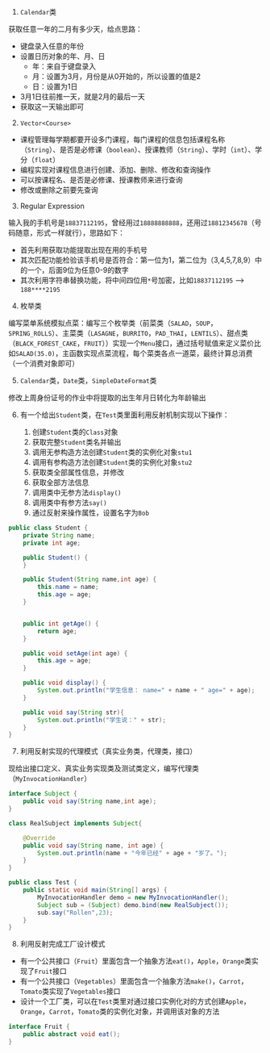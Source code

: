 1. `Calendar`类

获取任意一年的二月有多少天，给点思路： 
- 键盘录入任意的年份
-  设置日历对象的年、月、日
    - 年：来自于键盘录入
    - 月：设置为3月，月份是从0开始的，所以设置的值是2
    - 日：设置为1日
-  3月1日往前推一天，就是2月的最后一天
-  获取这一天输出即可

2. `Vector<Course>`

* 课程管理每学期都要开设多门课程，每门课程的信息包括课程名称（`String`）、是否是必修课（`boolean`）、授课教师（`String`）、学时（`int`）、学分（`float`）
* 编程实现对课程信息进行创建、添加、删除、修改和查询操作
* 可以按课程名、是否是必修课、授课教师来进行查询
* 修改或删除之前要先查询

3. Regular Expression

输入我的手机号是`18837112195`，曾经用过`18888888888`，还用过`18812345678`（号码随意，形式一样就行），思路如下：

- 首先利用获取功能提取出现在用的手机号
- 其次匹配功能检验该手机号是否符合：第一位为1，第二位为（3,4,5,7,8,9）中的一个，后面9位为任意0-9的数字
- 其次利用字符串替换功能，将中间四位用`*`号加密，比如`18837112195` ——> `188****2195`

4. 枚举类

编写菜单系统模拟点菜：编写三个枚举类（前菜类（`SALAD`，`SOUP`，`SPRING_ROLLS`）、主菜类（`LASAGNE`，`BURRITO`，`PAD_THAI`，`LENTILS`）、甜点类（`BLACK_FOREST_CAKE`，`FRUIT`））实现一个`Menu`接口，通过括号赋值来定义菜价比如`SALAD(35.0)`，主函数实现点菜流程，每个菜类各点一道菜，最终计算总消费（一个消费对象即可）

5. `Calendar`类，`Date`类，`SimpleDateFormat`类

修改上周身份证号的作业中将提取的出生年月日转化为年龄输出

6. 有一个给出`Student`类，在`Test`类里面利用反射机制实现以下操作：
	
	1. 创建`Student`类的`Class`对象
	2. 获取完整`Student`类名并输出
	3. 调用无参构造方法创建`Student`类的实例化对象`stu1`
	4. 调用有参构造方法创建`Student`类的实例化对象`stu2`
	5. 获取类全部属性信息，并修改
	6. 获取全部方法信息
	7. 调用类中无参方法`display()`
	8. 调用类中有参方法`say()`
	9. 通过反射来操作属性，设置名字为`Bob`

```Java
public class Student {
	private String name;
	private int age;

	public Student() {
	}

	public Student(String name,int age) {
		this.name = name;
		this.age = age;
	}


	public int getAge() {
		return age;
	}

	public void setAge(int age) {
		this.age = age;
	}

	public void display() {
		System.out.println("学生信息： name=" + name + " age=" + age);
	}

	public void say(String str){
		System.out.println("学生说：" + str);
	}
}
```

7. 利用反射实现的代理模式（真实业务类，代理类，接口）

现给出接口定义、真实业务实现类及测试类定义，编写代理类（`MyInvocationHandler`）

```Java
interface Subject {
	public void say(String name,int age);
}

class RealSubject implements Subject{

	@Override
	public void say(String name, int age) {
		System.out.println(name + "今年已经" + age + "岁了。");
	}
}
```

```Java
public class Test {
	public static void main(String[] args) {
		MyInvocationHandler demo = new MyInvocationHandler();
		Subject sub = (Subject) demo.bind(new RealSubject());
		sub.say("Rollen",23);
	}
}
```

8. 利用反射完成工厂设计模式

- 有一个公共接口（`Fruit`）里面包含一个抽象方法`eat()`，`Apple`，`Orange`类实现了`Fruit`接口
- 有一个公共接口（`Vegetables`）里面包含一个抽象方法`make()`，`Carrot`，`Tomato`类实现了`Vegetables`接口
- 设计一个工厂类，可以在`Test`类里对通过接口实例化对的方式创建`Apple`，`Orange`，`Carrot`，`Tomato`类的实例化对象，并调用该对象的方法

```Java
interface Fruit {
	public abstract void eat();
}
```